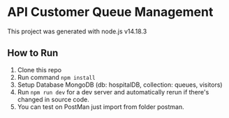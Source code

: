 # API Customer Queue Management

This project was generated with node.js v14.18.3

## How to Run
1. Clone this repo
2. Run command `npm install`
3. Setup Database MongoDB (db: hospitalDB, collection: queues, visitors)
4. Run `npm run dev` for a dev server and automatically rerun if there's changed in source code.
5. You can test on PostMan just import from folder postman.
